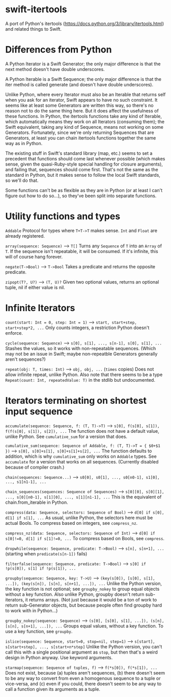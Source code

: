 swift-itertools
===============

A port of Python's itertools
(https://docs.python.org/3/library/itertools.html) and related things
to Swift.

Differences from Python
=======================

A Python Iterator is a Swift Generator; the only major difference is
that the next method doesn't have double underscores.

A Python Iterable is a Swift Sequence; the only major difference is
that the iter method is called generate (and doesn't have double
underscores).

Unlike Python, where every Iterator must also be an Iterable that
returns self when you ask for an iterator, Swift appears to have no
such constraint. It seems like at least some Generators are written
this way, so there's no reason not to do the same thing here. But it
does affect the usefulness of these functions. In Python, the
itertools functions take any kind of Iterable, which automatically
means they work on all Iterators (consuming them); the Swift
equivalent, taking any kind of Sequence, means not working on some
Generators. Fortunately, since we're only returning Sequences that are
Generators, at least you can chain itertools functions together the
same way as in Python.

The existing stuff in Swift's standard library (map, etc.) seems to
set a precedent that functions should come last whenever possible
(which makes sense, given the quasi-Ruby-style special handling for
closure arguments), and failing that, sequences should come
first. That's not the same as the standard in Python, but it makes
sense to follow the local Swift standards, so we'll do that.

Some functions can't be as flexible as they are in Python (or at least
I can't figure out how to do so...), so they've been split into
separate functions.

Utility functions and types
===========================

`Addable`
    Protocol for types where `T+T->T` makes sense. `Int` and `Float`
    are already registered.

`array(sequence: Sequence)` --> `T[]`
    Turns any `Sequence` of `T` into an `Array` of `T`. If the
    sequence isn't repeatable, it will be consumed. If it's infinite,
    this will of course hang forever.

`negate(T->Bool)` --> `T->Bool`
    Takes a predicate and returns the opposite predicate.

`zipopt(T?, U?)` --> `(T, U)?`
    Given two optional values, returns an optional tuple, nil if
    either value is nil.

Infinite Iterators
==================

`count(start: Int = 0, step: Int = 1)` -->
    `start, start+step, start+step*2, ...`
    Only counts integers, a restriction Python doesn't enforce.

`cycle(sequence: Sequence)` -->
    `s[0], s[1], ..., s[n-1], s[0], s[1], ...`
	Stashes the values, so it works with non-repeatable sequences.
	(Which may not be an issue in Swift; maybe non-repeatble
    Generators generally aren't sequences?)

`repeat(obj: T, times: Int)` -->
    `obj, obj, ...` (`times` copies)
	Does not allow infinite repeat, unlike Python. Also note that
	there seems to be a type `Repeat(count: Int, repeatedValue: T)`
	in the stdlib but undocumented.
	
Iterators terminating on shortest input sequence
================================================
`accumulate(sequence: Sequence, f: (T, T)->T)` -->
    `s[0], f(s[0], s[1]), f(f(s[0], s[1]), s[2]), ...`
	The function does not have a default value, unlike Python.
	See `cumulative_sum` for a version that does.
	
`cumulative_sum(sequence: Sequence of Addable, f: (T, T)->T = { $0+$1 })` -->
    `s[0], s[0]+s[1], s[0]+s[1]+s[2], ...`
	The function defaults to addition, which is why `cumulative_sum`
    only works on `Addable` types. See `accumulate` for a version that
    works on all sequences. (Currently disabled because of compiler crash.)
	
`chain(sequences: Sequence...)` -->
    `s0[0], s0[1], ..., s0[n0-1], s1[0], ..., s1[n1-1], ...`

`chain_sequences(sequences: Sequence of Sequences)` -->
    `s[0][0], s[0][1], ..., s[0][n0-1], s[1][0], ..., s[1][n1-1], ...`
	This is the equivalent of chain.from_iterable in Python.

`compress(data: Sequence, selectors: Sequence of Bool)` -->
    `d[0] if s[0], d[1] if s[1], ...`
	As usual, unlike Python, the selectors here must be actual Bools.
	To compress based on integers, see `compress_nz`.
	
`compress_nz(data: Sequence, selectors: Sequence of Int)` -->
    `d[0] if s[0]!=0, d[1] if s[1]!=0, ...`
	To compress based on Bools, see `compress`.	

`dropwhile(sequence: Sequence, predicate: T->Bool)` -->
    `s[n], s[n+1], ...` (starting when `predicate(s[n-1])` fails)

`filterfalse(sequence: Sequence, predicate: T->Bool)` -->
    `s[0] if !p(s[0]), s[1] if !p(s[1]), ...`

`groupby(sequence: Sequence, key: T->U)` -->
    `(key(s[0]), [s[0], s[1], ...]), (key(s[n]), [s[n], s[n+1], ...]), ...`
	Unlike the Python version, the key function is not optional; see
    `groupby_nokey` to group equal objects without a key function. 
	Also unlike Python, groupby doesn't return sub-iterators, it
    returns arrays. (Not just because it would be a ton of work to
    return sub-Generator objects, but because people often find
    groupby hard to work with in Python...)	
	
`groupby_nokey(sequence: Sequence)` -->
    `(s[0], [s[0], s[1], ...]), (s[n], [s[n], s[n+1], ...]), ...`
	Groups equal values, without a key function. To use a key
    function, see `groupby`.
	
`islice(sequence: Sequence, start=0, stop=nil, step=1)` -->
    `s[start], s[start+step], ..., s[start+n*step]`
    Unlike the Python version, you can't call this with a single
	positional argument as `stop`, but then that's a weird design in
    Python anyway. Use keyword arguments.
	
`starmap(sequence: Sequence of tuples, f)` -->
    `f(*s[0]), f(*s[1]), ...`
    Does not exist, because (a) tuples aren't sequences,
    (b) there doesn't seem to be any way to convert from even a homogenous
    sequence to a tuple or vice-versa, and (c) even if you could, there
    doesn't seem to be any way to call a function given its arguments as
    a tuple.

